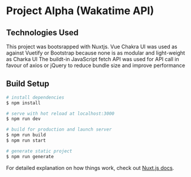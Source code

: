 # Project Alpha (Wakatime API)

## Technologies Used
This project was bootsrapped with Nuxtjs.
Vue Chakra UI was used as against Vuetify or Bootstrap because none is as modular and light-weight as Charka UI
The buildt-in JavaScript fetch API was used for API call in favour of axios or jQuery to reduce bundle size and improve performance

## Build Setup

```bash
# install dependencies
$ npm install

# serve with hot reload at localhost:3000
$ npm run dev

# build for production and launch server
$ npm run build
$ npm run start

# generate static project
$ npm run generate
```

For detailed explanation on how things work, check out [Nuxt.js docs](https://nuxtjs.org).
